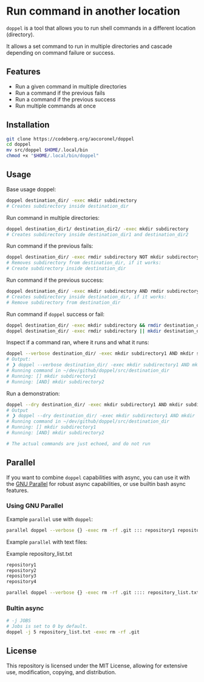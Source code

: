 # Run command in another location

`doppel` is a tool that allows you to run shell commands in a different location (directory).

It allows a set command to run in multiple directories and cascade depending on command failure or success.

## Features

- Run a given command in multiple directories
- Run a command if the previous fails
- Run a command if the previous success
- Run multiple commands at once

## Installation

```bash
git clone https://codeberg.org/aocoronel/doppel
cd doppel
mv src/doppel $HOME/.local/bin
chmod +x "$HOME/.local/bin/doppel"
```

## Usage

Base usage doppel:

```bash
doppel destination_dir/ -exec mkdir subdirectory
# Creates subdirectory inside destination_dir
```

Run command in multiple directories:

```bash
doppel destination_dir1/ destination_dir2/ -exec mkdir subdirectory
# Creates subdirectory inside destination_dir1 and destination_dir2
```

Run command if the previous fails:

```bash
doppel destination_dir/ -exec rmdir subdirectory NOT mkdir subdirectory
# Removes subdirectory from destination_dir, if it works:
# Create subdirectory inside destination_dir
```

Run command if the previous success:

```bash
doppel destination_dir/ -exec mkdir subdirectory AND rmdir subdirectory
# Creates subdirectory inside destination_dir, if it works:
# Remove subdirectory from destination_dir
```

Run command if `doppel` success or fail:

```bash
doppel destination_dir/ -exec mkdir subdirectory && rmdir destination_dir/subdirectory # If success
doppel destination_dir/ -exec rmdir subdirectory || mkdir destination_dir/subdirectory # If fails
```

Inspect if a command ran, where it runs and what it runs:

```bash
doppel --verbose destination_dir/ -exec mkdir subdirectory1 AND mkdir subdirectory2
# Output:
# ❯ doppel --verbose destination_dir/ -exec mkdir subdirectory1 AND mkdir subdirectory2
# Running command in ~/dev/github/doppel/src/destination_dir
# Running: [] mkdir subdirectory1
# Running: [AND] mkdir subdirectory2
```

Run a demonstration:

```bash
doppel --dry destination_dir/ -exec mkdir subdirectory1 AND mkdir subdirectory2
# Output
# ❯ doppel --dry destination_dir/ -exec mkdir subdirectory1 AND mkdir subdirectory2
# Running command in ~/dev/github/doppel/src/destination_dir
# Running: [] mkdir subdirectory1
# Running: [AND] mkdir subdirectory2

# The actual commands are just echoed, and do not run
```

## Parallel

If you want to combine `doppel` capabilities with async, you can use it with the [GNU Parallel](https://www.gnu.org/software/parallel) for robust async capabilities, or use builtin bash async features.

### Using GNU Parallel

Example `parallel` use with `doppel`:

```bash
parallel doppel --verbose {} -exec rm -rf .git ::: repository1 repository2 repository3 repository4
```

Example `parallel` with text files:

Example repository_list.txt

```txt
repository1
repository2
repository3
repository4
```

```bash
parallel doppel --verbose {} -exec rm -rf .git :::: repository_list.txt # Iterates over each folder
```

### Bultin async

```bash
# -j JOBS
# Jobs is set to 0 by default.
doppel -j 5 repository_list.txt -exec rm -rf .git
```

## License

This repository is licensed under the MIT License, allowing for extensive use, modification, copying, and distribution.
